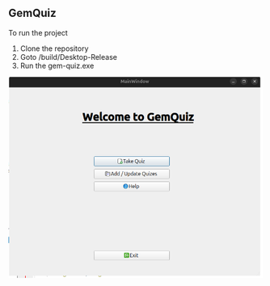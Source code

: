## GemQuiz

To run the project
1. Clone the repository
2. Goto /build/Desktop-Release
3. Run the gem-quiz.exe

<img src="./views/image.png" />